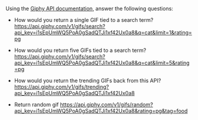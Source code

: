  Using the [Giphy API documentation](https://developers.giphy.com/docs/), answer the following questions:
* How would you return a single GIF tied to a search term?
https://api.giphy.com/v1/gifs/search?api_key=i1sEpUmWQ5PoA0gSadQTJi1xf42Ux0a8&q=cat&limit=1&rating=pg



* How would you return five GIFs tied to a search term?
https://api.giphy.com/v1/gifs/search?api_key=i1sEpUmWQ5PoA0gSadQTJi1xf42Ux0a8&q=cat&limit=5&rating=pg

* How would you return the trending GIFs back from this API?
https://api.giphy.com/v1/gifs/trending?api_key=i1sEpUmWQ5PoA0gSadQTJi1xf42Ux0a8


* Return random gif
https://api.giphy.com/v1/gifs/random?api_key=i1sEpUmWQ5PoA0gSadQTJi1xf42Ux0a8&rating=pg&tag=food
